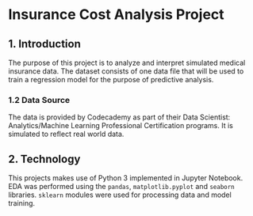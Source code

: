 # Insurance Cost Analysis Project

## 1. Introduction

The purpose of this project is to analyze and interpret simulated medical insurance data. The dataset consists of one data file that will be used to train a regression model for the purpose of predictive analysis.

### 1.2 Data Source

The data is provided by Codecademy as part of their Data Scientist: Analytics/Machine Learning Professional Certification programs. It is simulated to reflect real world data.

## 2. Technology

This projects makes use of Python 3 implemented in Jupyter Notebook. EDA was performed using the `pandas`, `matplotlib.pyplot` and `seaborn` libraries. `sklearn` modules were used for processing data and model training.